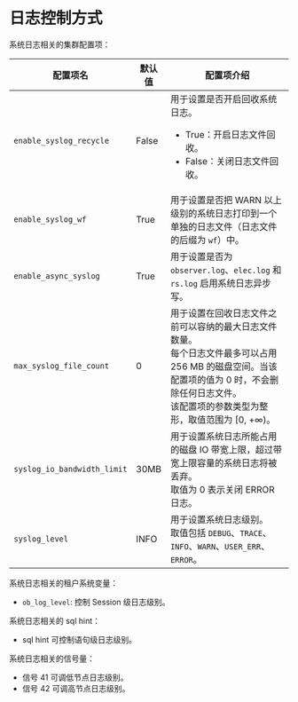 # 日志控制方式

系统日志相关的集群配置项：

|配置项名|默认值|配置项介绍|
|---|---|---|
|`enable_syslog_recycle`|False|用于设置是否开启回收系统日志。<ul><li>True：开启日志文件回收。</li><li>False：关闭日志文件回收。</li></ul>|
|`enable_syslog_wf`|True|用于设置是否把 WARN 以上级别的系统日志打印到一个单独的日志文件（日志文件的后缀为 `wf`）中。|
|`enable_async_syslog`|True|用于设置是否为 `observer.log`、`elec.log` 和 `rs.log` 启用系统日志异步写。|
|`max_syslog_file_count`|0|用于设置在回收日志文件之前可以容纳的最大日志文件数量。</br>每个日志文件最多可以占用 256 MB 的磁盘空间。当该配置项的值为 0 时，不会删除任何日志文件。</br>该配置项的参数类型为整形，取值范围为 [0, +∞)。|
|`syslog_io_bandwidth_limit`|30MB|用于设置系统日志所能占用的磁盘 IO 带宽上限，超过带宽上限容量的系统日志将被丢弃。</br>取值为 0 表示关闭 ERROR 日志。|
|`syslog_level`|INFO|用于设置系统日志级别。</br>取值包括 `DEBUG`、`TRACE`、`INFO`、`WARN`、`USER_ERR`、`ERROR`。|

系统日志相关的租户系统变量：

* `ob_log_level`: 控制 Session 级日志级别。

系统日志相关的 sql hint：

* sql hint 可控制语句级日志级别。

系统日志相关的信号量：

* 信号 41 可调低节点日志级别。
* 信号 42 可调高节点日志级别。

